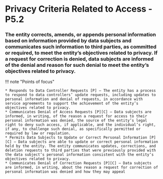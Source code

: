 # Privacy Criteria Related to Access - P5.2

### The entity corrects, amends, or appends personal information based on information provided by data subjects and communicates such information to third parties, as committed or required, to meet the entity’s objectives related to privacy. If a request for correction is denied, data subjects are informed of the denial and reason for such denial to meet the entity’s objectives related to privacy.

!!! note "Points of focus"

    * Responds to Data Controller Requests [P] — The entity has a process to respond to data controllers’ update requests, including updates to personal information and denial of requests, in accordance with service agreements to support the achievement of the entity’s objectives related to privacy. 
    * Communicates Denial of Access Requests [P][C] — Data subjects are informed, in writing, of the reason a request for access to their personal information was denied, the source of the entity’s legal right to deny such access, if applicable, and the individual’s right, if any, to challenge such denial, as specifically permitted or required by law or regulation.
    * Permits Data Subjects to Update or Correct Personal Information [P][C] — Data subjects are able to update or correct personal information held by the entity. The entity communicates updates, corrections, and deletion requests to third parties that were previously provided with the data subject’s personal information consistent with the entity’s objectives related to privacy.
    * Communicates Denial of Correction Requests [P][C] — Data subjects are informed, in writing, about the reason a request for correction of personal information was denied and how they may appeal
